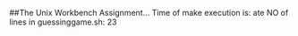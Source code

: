 ##The Unix Workbench Assignment...
Time of make execution is: 
ate
NO of lines in guessinggame.sh:
23
